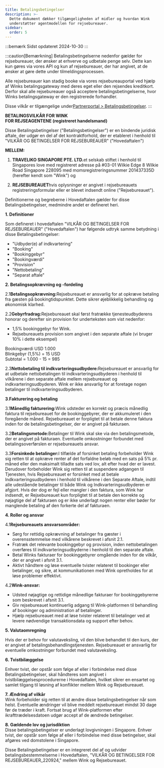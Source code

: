 ```yaml
---
title: Betalingsbetingelser
description: >-
  Dette dokument dækker tilgængeligheden af ​​midler og hvordan Wink
  understøtter agentmodellen for rejsebureauer.
sidebar:
  order: 5
---
```

:::bemærk
Sidst opdateret 2024-10-30
:::

:::caution\[Bemærkning]
Betalingsbetingelserne nedenfor gælder for rejsebureauer, der ønsker at erhverve og udbetale penge selv.
Dette kan kun gøres via vores API og kun af rejsebureauer, der har angivet, at de ønsker at gøre dette under tilmeldingsprocessen.

Alle rejsebureauer kan stadig booke via vores rejsebureauportal ved hjælp af Winks betalingsgateway med deres eget eller den rejsendes kreditkort. Derfor skal alle rejsebureauer også acceptere betalingsbetingelserne, hvor Winks betalingsgateway er den registrerede forhandler.

Disse vilkår er tilgængelige under[Partnerportal > Betalingsbetingelser](/studio/payment-terms).&#x20;
:::

**BETALINGSVILKÅR FOR WINK**\
**FOR REJSEAGENTENE (registreret handelsmand)**

Disse Betalingsbetingelser ("Betalingsbetingelser") er en bindende juridisk aftale, der udgør en del af det kontraktforhold, der er etableret i henhold til "VILKÅR OG BETINGELSER FOR REJSEBUREAUER" ("Hovedaftalen")

**MELLEM:**

1. **TRAVELIKO SINGAPORE PTE. LTD.**&#x65;t selskab stiftet i henhold til Singapores love med registreret adresse på #03-01 Wilkie Edge 8 Wilkie Road Singapore 228095 med momsregistreringsnummer 201437335D (herefter kendt som "Wink") og

2. **REJSEBUREAUET**hvis oplysninger er angivet i rejsebureauets registreringsformular eller er blevet indsendt online ("Rejsebureauet").

Definitionerne og begreberne i Hovedaftalen gælder for disse Betalingsbetingelser, medmindre andet er defineret heri.

**1. Definitioner**

Som defineret i hovedaftalen "VILKÅR OG BETINGELSER FOR REJSEBUREAUER" ("Hovedaftalen") har følgende udtryk samme betydning i disse Betalingsbetingelser:

* "Udbyder(e) af indkvartering"
* "Booking"
* "Bookinggebyr"
* "Bookingværdi"
* "Provision"
* "Nettobetaling"
* "Separat aftale"

**2. Betalingsopkrævning og -fordeling**

2.1**Betalingsopkrævning:**&#x52;ejsebureauet er ansvarlig for at opkræve betaling fra gæsten på bookingtidspunktet. Dette sikrer øjeblikkelig behandling og økonomisk klarhed.

2.2**Gebyrfradrag:**&#x52;ejsebureauet skal først fratrække tjenesteudbyderens honorar og derefter sin provision for underteksten som vist nedenfor:

* 1,5% bookinggebyr for Wink.
* Rejsebureauets provision som angivet i den separate aftale (vi bruger 10% i dette eksempel)

Bookingværdi USD 1.000\
Blinkgebyr (1,5%) = 15 USD\
Subtotal = 1.000 - 15 = 985

2.3**Nettobetaling til indkvarteringsudbydere:**&#x52;ejsebureauet er ansvarlig for at udbetale nettobetalingen til indkvarteringsudbyderen i henhold til vilkårene i den separate aftale mellem rejsebureauet og indkvarteringsudbyderen. Wink er ikke ansvarlig for at foretage nogen betalinger til indkvarteringsudbyderen.

**3**.**Fakturering og betaling**

3.1**Månedlig fakturering:**&#x57;ink udsteder en korrekt og præcis månedlig faktura til rejsebureauet for de bookinggebyrer, der er akkumuleret i den foregående måned. Rejsebureauet er forpligtet til at betale denne faktura inden for de betalingsbetingelser, der er angivet på fakturaen.

3.2**Betalingsmetode:**&#x42;etalinger til Wink skal ske via den betalingsmetode, der er angivet på fakturaen. Eventuelle omkostninger forbundet med betalingsoverførslen er rejsebureauets ansvar.

3.3**Forsinkede betalinger:**&#x49; tilfælde af forsinket betaling forbeholder Wink sig retten til at opkræve renter af det forfaldne beløb med en sats på 5% pr. måned eller den maksimalt tilladte sats ved lov, alt efter hvad der er lavest. Derudover forbeholder Wink sig retten til at suspendere adgangen til Tjenesten, hvis Rejsebureauet er forsinket med at betale Indkvarteringsudbyderen i henhold til vilkårene i den Separate Aftale, indtil alle udestående betalinger til både Wink og Indkvarteringsudbyderen er afgjort. Hvis der dog er fejl eller mangler i den faktura, som Wink har indsendt, er Rejsebureauet kun forpligtet til at betale den korrekte og nøjagtige del af fakturaen og er ikke underlagt nogen renter eller bøder for manglende betaling af den forkerte del af fakturaen.

**4. Roller og ansvar**

4.1**Rejsebureauets ansvarsområder:**

* Sørg for rettidig opkrævning af betalinger fra gæster i overensstemmelse med vilkårene beskrevet i afsnit 2.1.
* Fratræk det relevante bookinggebyr og provision, inden nettobetalingen overføres til indkvarteringsudbyderne i henhold til den separate aftale.
* Betal Winks fakturaer for bookinggebyrer omgående inden for de vilkår, der er angivet i afsnit 3.1.
* Aktivt håndtere og løse eventuelle tvister relateret til bookinger eller betalinger, og sikre, at kommunikationen med Wink opretholdes for at løse problemer effektivt.

4.2**Wink-ansvar:**

* Udsted nøjagtige og rettidige månedlige fakturaer for bookinggebyrerne som beskrevet i afsnit 3.1.
* Giv rejsebureauet kontinuerlig adgang til Wink-platformen til behandling af bookinger og administration af betalinger.
* Hjælp rejsebureauet med at løse tvister relateret til betalinger ved at levere nødvendige transaktionsdata og support efter behov.

**5. Valutaomregning**

Hvis der er behov for valutaveksling, vil den blive behandlet til den kurs, der er angivet af betalingsbehandlingstjenesten. Rejsebureauet er ansvarlig for eventuelle omkostninger forbundet med valutaveksling.

**6. Tvistbilæggelse**

Enhver tvist, der opstår som følge af eller i forbindelse med disse Betalingsbetingelser, skal håndteres som angivet i tvistbilæggelsesprocedurerne i Hovedaftalen, hvilket sikrer en ensartet og samlet tilgang til løsning af konflikter mellem Wink og Rejsebureauet.

**7. Ændring af vilkår**\
Wink forbeholder sig retten til at ændre disse betalingsbetingelser når som helst. Eventuelle ændringer vil blive meddelt rejsebureauet mindst 30 dage før de træder i kraft. Fortsat brug af Wink-platformen efter ikrafttrædelsesdatoen udgør accept af de ændrede betingelser.

**8. Gældende lov og jurisdiktion**\
Disse betalingsbetingelser er underlagt lovgivningen i Singapore. Enhver tvist, der opstår som følge af eller i forbindelse med disse betingelser, skal afgøres ved domstolene i Singapore.

Disse Betalingsbetingelser er en integreret del af og udvider betalingsbestemmelserne i Hovedaftalen, "VILKÅR OG BETINGELSER FOR REJSEBUREAUER\_220924," mellem Wink og Rejsebureauet.

